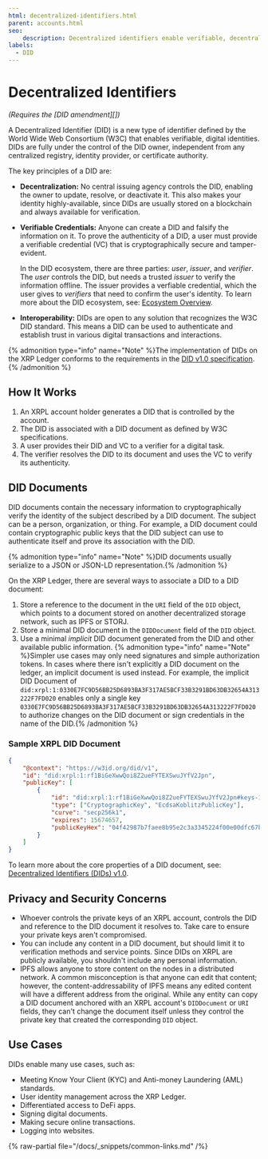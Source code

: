 ```yaml
---
html: decentralized-identifiers.html
parent: accounts.html
seo:
    description: Decentralized identifiers enable verifiable, decentralized digital identities.
labels:
  - DID
---
```

# Decentralized Identifiers

_(Requires the [DID amendment][])_

A Decentralized Identifier (DID) is a new type of identifier defined by the World Wide Web Consortium (W3C) that enables verifiable, digital identities. DIDs are fully under the control of the DID owner, independent from any centralized registry, identity provider, or certificate authority.

The key principles of a DID are:

- **Decentralization:** No central issuing agency controls the DID, enabling the owner to update, resolve, or deactivate it. This also makes your identity highly-available, since DIDs are usually stored on a blockchain and always available for verification.

- **Verifiable Credentials:** Anyone can create a DID and falsify the information on it. To prove the authenticity of a DID, a user must provide a verifiable credential (VC) that is cryptographically secure and tamper-evident.

    In the DID ecosystem, there are three parties: _user_, _issuer_, and _verifier_. The _user_ controls the DID, but needs a trusted _issuer_ to verify the information offline. The issuer provides a verfiable credential, which the user gives to _verifiers_ that need to confirm the user's identity. To learn more about the DID ecosystem, see: [Ecosystem Overview](https://www.w3.org/TR/vc-data-model/#ecosystem-overview).

- **Interoperability:** DIDs are open to any solution that recognizes the W3C DID standard. This means a DID can be used to authenticate and establish trust in various digital transactions and interactions.

{% admonition type="info" name="Note" %}The implementation of DIDs on the XRP Ledger conforms to the requirements in the [DID v1.0 specification](https://www.w3.org/TR/did-core/).{% /admonition %}


## How It Works

1. An XRPL account holder generates a DID that is controlled by the account.
2. The DID is associated with a DID document as defined by W3C specifications.
3. A user provides their DID and VC to a verifier for a digital task.
4. The verifier resolves the DID to its document and uses the VC to verify its authenticity.


## DID Documents

DID documents contain the necessary information to cryptographically verify the identity of the subject described by a DID document. The subject can be a person, organization, or thing. For example, a DID document could contain cryptographic public keys that the DID subject can use to authenticate itself and prove its association with the DID.

{% admonition type="info" name="Note" %}DID documents usually serialize to a JSON or JSON-LD representation.{% /admonition %}

On the XRP Ledger, there are several ways to associate a DID to a DID document:

1. Store a reference to the document in the `URI` field of the `DID` object, which points to a document stored on another decentralized storage network, such as IPFS or STORJ.
2. Store a minimal DID document in the `DIDDocument` field of the `DID` object.
3. Use a minimal _implicit_ DID document generated from the DID and other available public information.
    {% admonition type="info" name="Note" %}Simpler use cases may only need signatures and simple authorization tokens. In cases where there isn't explicitly a DID document on the ledger, an implicit document is used instead. For example, the implicit DID Document of `did:xrpl:1:0330E7FC9D56BB25D6893BA3F317AE5BCF33B3291BD63DB32654A313222F7FD020` enables only a single key `0330E7FC9D56BB25D6893BA3F317AE5BCF33B3291BD63DB32654A313222F7FD020` to authorize changes on the DID document or sign credentials in the name of the DID.{% /admonition %}


### Sample XRPL DID Document

```json
{
    "@context": "https://w3id.org/did/v1",
    "id": "did:xrpl:1:rf1BiGeXwwQoi8Z2ueFYTEXSwuJYfV2Jpn",
    "publicKey": [
        {
            "id": "did:xrpl:1:rf1BiGeXwwQoi8Z2ueFYTEXSwuJYfV2Jpn#keys-1",
            "type": ["CryptographicKey", "EcdsaKoblitzPublicKey"],
            "curve": "secp256k1",
            "expires": 15674657,
            "publicKeyHex": "04f42987b7faee8b95e2c3a3345224f00e00dfc67ba882..."
        }
    ]
}
```

To learn more about the core properties of a DID document, see: [Decentralized Identifiers (DIDs) v1.0](https://www.w3.org/TR/did-core/#core-properties).


## Privacy and Security Concerns

- Whoever controls the private keys of an XRPL account, controls the DID and reference to the DID document it resolves to. Take care to ensure your private keys aren't compromised.
- You can include any content in a DID document, but should limit it to verification methods and service points. Since DIDs on XRPL are publicly available, you shouldn't include any personal information.
- IPFS allows anyone to store content on the nodes in a distributed network. A common misconception is that anyone can edit that content; however, the content-addressability of IPFS means any edited content will have a different address from the original. While any entity can copy a DID document anchored with an XRPL account's `DIDDocument` or `URI` fields, they can't change the document itself unless they control the private key that created the corresponding `DID` object.


## Use Cases

DIDs enable many use cases, such as:

- Meeting Know Your Client (KYC) and Anti-money Laundering (AML) standards.
- User identity management across the XRP Ledger.
- Differentiated access to DeFi apps.
- Signing digital documents.
- Making secure online transactions.
- Logging into websites.


{% raw-partial file="/docs/_snippets/common-links.md" /%}
